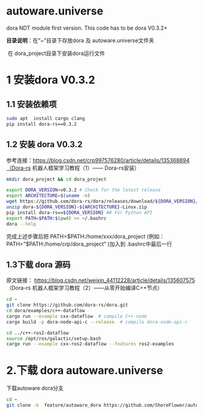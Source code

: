 # autoware.universe

dora NDT module first version.  This code has to be dora V0.3.2+

**目录说明**：在“~”目录下存放dora 及 autoware.universe文件夹

​                     在 dora_project目录下安装dora运行文件

# 1  安装dora V0.3.2

## 1.1 安装依赖项
```bash
sudo apt  install cargo clang
pip install dora-rs==0.3.2
```
## 1.2 安装 dora V0.3.2   
参考连接：https://blog.csdn.net/crp997576280/article/details/135368894（Dora-rs 机器人框架学习教程（1）—— Dora-rs安装）

```bash
mkdir dora_project && cd dora_project

export DORA_VERSION=v0.3.2 # Check for the latest release
export ARCHITECTURE=$(uname -m)
wget https://github.com/dora-rs/dora/releases/download/${DORA_VERSION}/dora-${DORA_VERSION}-${ARCHITECTURE}-Linux.zip
unzip dora-${DORA_VERSION}-${ARCHITECTURE}-Linux.zip
pip install dora-rs==${DORA_VERSION} ## For Python API
export PATH=$PATH:$(pwd) >> ~/.bashrc
dora --help
```

完成上述步骤后把 PATH=$PATH:/home/xxx/dora_project  (例如：PATH="$PATH:/home/crp/dora_project" )加入到 .bashrc中最后一行


## 1.3下载 dora 源码       

原文链接： https://blog.csdn.net/weixin_44112228/article/details/135607575 （Dora-rs 机器人框架学习教程（2）——从零开始编译C++节点）


```bash
cd ~
git clone https://github.com/dora-rs/dora.git
cd dora/examples/c++-dataflow
cargo run --example cxx-dataflow  # compile C++ node
cargo build -p dora-node-api-c --release  # compile dora-node-api-c 

cd ../c++-ros2-dataflow
source /opt/ros/galactic/setup.bash
cargo run --example cxx-ros2-dataflow --features ros2-examples
```
# 2.下载 dora autoware.universe

下载autoware dora分支

```bash
cd ~
git clone -b  feature/autoware_dora https://github.com/ShoreFlower/autoware.universe.git
```

 
